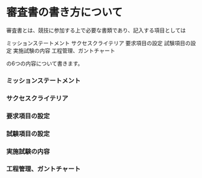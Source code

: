 # 審査書の書き方について
審査書とは、競技に参加する上で必要な書類であり、記入する項目としては

ミッションステートメント
サクセスクライテリア
要求項目の設定
試験項目の設定
実施試験の内容
工程管理、ガントチャート

の6つの内容について書きます。

### ミッションステートメント

### サクセスクライテリア

### 要求項目の設定

### 試験項目の設定

### 実施試験の内容

### 工程管理、ガントチャート

